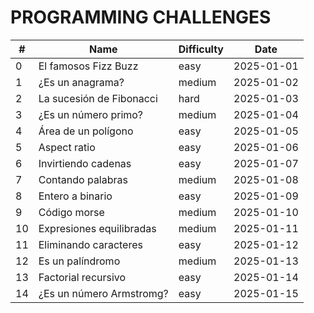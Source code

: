 # PROGRAMMING CHALLENGES

| #   | Name                     | Difficulty | Date       |
| --- | ------------------------ | ---------- | ---------- |
| 0   | El famosos Fizz Buzz     | easy       | 2025-01-01 |
| 1   | ¿Es un anagrama?         | medium     | 2025-01-02 |
| 2   | La sucesión de Fibonacci | hard       | 2025-01-03 |
| 3   | ¿Es un número primo?     | medium     | 2025-01-04 |
| 4   | Área de un polígono      | easy       | 2025-01-05 |
| 5   | Aspect ratio             | easy       | 2025-01-06 |
| 6   | Invirtiendo cadenas      | easy       | 2025-01-07 |
| 7   | Contando palabras        | medium     | 2025-01-08 |
| 8   | Entero a binario         | easy       | 2025-01-09 |
| 9   | Código morse             | medium     | 2025-01-10 |
| 10  | Expresiones equilibradas | medium     | 2025-01-11 |
| 11  | Eliminando caracteres    | easy       | 2025-01-12 |
| 12  | Es un palíndromo         | medium     | 2025-01-13 |
| 13  | Factorial recursivo      | easy       | 2025-01-14 |
| 14  | ¿Es un número Armstromg? | easy       | 2025-01-15 |
